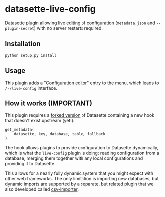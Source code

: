 # datasette-live-config

Datasette plugin allowing live editing of configuration (`metadata.json` and `--plugin-secret`) with no server restarts required.

## Installation

    python setup.py install

## Usage

This plugin adds a "Configuration editor" entry to the menu, which leads to `/-/live-config` interface.

## How it works (IMPORTANT)

This plugin requires a [forked version](https://github.com/next-LI/datasette) of Datasette containing a new hook that doesn't exist upstream (yet!):


    get_metadata(
        datasette, key, database, table, fallback
    )

The hook allows plugins to provide configuration to Datasette dynamically, which is what the `live-config` plugin is doing: reading configuration from a database, merging them together with any local configurations and providing it to Datasette.

This allows for a nearly fully dynamic system that you might expect with other web frameworks. The only limitation is importing new databases, but dynamic imports are supported by a separate, but related plugin that we also developed called [csv-importer](https://github.comom/next-LI/datasette-csv-importer).
